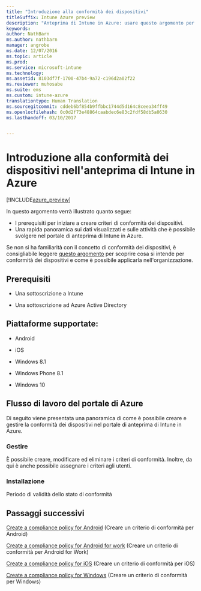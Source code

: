 ```yaml
---
title: "Introduzione alla conformità dei dispositivi"
titleSuffix: Intune Azure preview
description: "Anteprima di Intune in Azure: usare questo argomento per comprendere i prerequisiti necessari per creare i criteri di conformità in Microsoft Intune"
keywords: 
author: NathBarn
ms.author: nathbarn
manager: angrobe
ms.date: 12/07/2016
ms.topic: article
ms.prod: 
ms.service: microsoft-intune
ms.technology: 
ms.assetid: 8103df7f-1700-47b4-9a72-c196d2a02f22
ms.reviewer: muhosabe
ms.suite: ems
ms.custom: intune-azure
translationtype: Human Translation
ms.sourcegitcommit: cddeb6bf854b9ffbbc1744d5d164c8ceea34ff49
ms.openlocfilehash: 0c0d2f73e48864caabdec6e83c2fdf58db5a0630
ms.lasthandoff: 03/10/2017


---
```


# <a name="get-started-with-device-compliance-in-intune-azure-preview"></a>Introduzione alla conformità dei dispositivi nell'anteprima di Intune in Azure


[!INCLUDE[azure_preview](../includes/azure_preview.md)]

In questo argomento verrà illustrato quanto segue: 

- I prerequisiti per iniziare a creare criteri di conformità dei dispositivi.
- Una rapida panoramica sui dati visualizzati e sulle attività che è possibile svolgere nel portale di anteprima di Intune in Azure. 

Se non si ha familiarità con il concetto di conformità dei dispositivi, è consigliabile leggere [questo argomento](https://docs.microsoft.com/intune-azure/set-device-compliance/what-is-device-compliance) per scoprire cosa si intende per conformità dei dispositivi e come è possibile applicarla nell'organizzazione.

##  <a name="pre-requisites"></a>Prerequisiti

-   Una sottoscrizione a Intune

-   Una sottoscrizione ad Azure Active Directory

##  <a name="supported-platforms"></a>Piattaforme supportate:

-   Android

-   iOS

-   Windows 8.1

-   Windows Phone 8.1

-   Windows 10

##  <a name="azure-portal-workflow"></a>Flusso di lavoro del portale di Azure

Di seguito viene presentata una panoramica di come è possibile creare e gestire la conformità dei dispositivi nel portale di anteprima di Intune in Azure.

<!---### Overview

When you choose the **Set device compliance** workload, the blade opens with an  **Overview** section that displays a summary view of your compliance policies that you have created and the status of the devices they have been applied to. If you
don’t have any policies configured yet, the overview will just include the various reports but with no data.--->

### <a name="manage"></a>Gestire

È possibile creare, modificare ed eliminare i criteri di conformità. Inoltre, da qui è anche possibile assegnare i criteri agli utenti.

<!---### Monitor

This section is a detailed view of what you see in the **Overview**. A list of all the reports are displayed in this section and you can interactively drill down through each of these reports.--->

### <a name="setup"></a>Installazione

Periodo di validità dello stato di conformità

##  <a name="next-steps"></a>Passaggi successivi
[Create a compliance policy for Android](create-a-compliance-policy-for-android.md) (Creare un criterio di conformità per Android)

[Create a compliance policy for Android for work](create-a-compliance-policy-for-android-for-work.md) (Creare un criterio di conformità per Android for Work)

[Create a compliance policy for iOS](create-a-compliance-policy-for-ios.md) (Creare un criterio di conformità per iOS)

[Create a compliance policy for Windows](create-a-compliance-policy-for-windows.md) (Creare un criterio di conformità per Windows)

